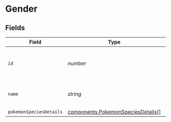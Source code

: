 # Gender


## Fields

| Field                                                                                  | Type                                                                                   | Required                                                                               | Description                                                                            |
| -------------------------------------------------------------------------------------- | -------------------------------------------------------------------------------------- | -------------------------------------------------------------------------------------- | -------------------------------------------------------------------------------------- |
| `id`                                                                                   | *number*                                                                               | :heavy_minus_sign:                                                                     | The identifier for this gender resource                                                |
| `name`                                                                                 | *string*                                                                               | :heavy_minus_sign:                                                                     | The name for this gender resource                                                      |
| `pokemonSpeciesDetails`                                                                | [components.PokemonSpeciesDetails](../../models/components/pokemonspeciesdetails.md)[] | :heavy_minus_sign:                                                                     | N/A                                                                                    |